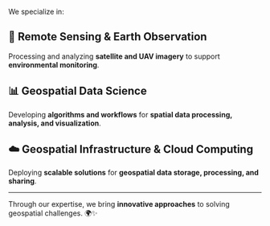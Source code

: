 We specialize in:  

## 📡 Remote Sensing & Earth Observation  
Processing and analyzing **satellite and UAV imagery** to support **environmental monitoring**.  

## 📊 Geospatial Data Science  
Developing **algorithms and workflows** for **spatial data processing, analysis, and visualization**.  

## ☁️ Geospatial Infrastructure & Cloud Computing  
Deploying **scalable solutions** for **geospatial data storage, processing, and sharing**.  

---  

Through our expertise, we bring **innovative approaches** to solving geospatial challenges. 🌍✨  
